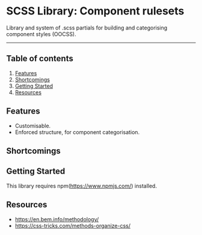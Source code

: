 # SCSS Library: Component rulesets

Library and system of .scss partials for building and categorising component styles (OOCSS).

---

## Table of contents
1. [Features](#user-content-features)
2. [Shortcomings](#user-content-shortcomings)
2. [Getting Started](#user-content-getting-started)
3. [Resources](#user-content-resources)

## Features
- Customisable.
- Enforced structure, for component categorisation.

## Shortcomings

## Getting Started
This library requires npm(https://www.npmjs.com/) installed.

## Resources
- https://en.bem.info/methodology/
- https://css-tricks.com/methods-organize-css/
